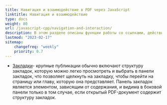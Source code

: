 ```yaml
---
title: Навигация и взаимодействие в PDF через JavaScript
linktitle: Навигация и взаимодействие
type: docs
weight: 80
url: /javascript-cpp/navigation-and-interaction/
description: В этом разделе описаны функции работы со ссылками, действиями и закладками в JavaScript.
lastmod: "2023-02-17"
sitemap:
    changefreq: "weekly"
    priority: 0.7
---
```


- [Закладки](/pdf/javascript-cpp/bookmark/)- крупные публикации обычно включают структуру закладок, которую можно легко просмотреть и выбрать в панели закладок, что позволяет щелкнуть на закладку, чтобы перейти на страницу или главу, которую она представляет. Панель закладок является элементом, зависящим от содержания, и видима в боковой панели только в том случае, если открытый PDF-документ содержит структуру закладок.